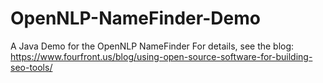 # OpenNLP-NameFinder-Demo
A Java Demo for the OpenNLP NameFinder
For details, see the blog: https://www.fourfront.us/blog/using-open-source-software-for-building-seo-tools/
